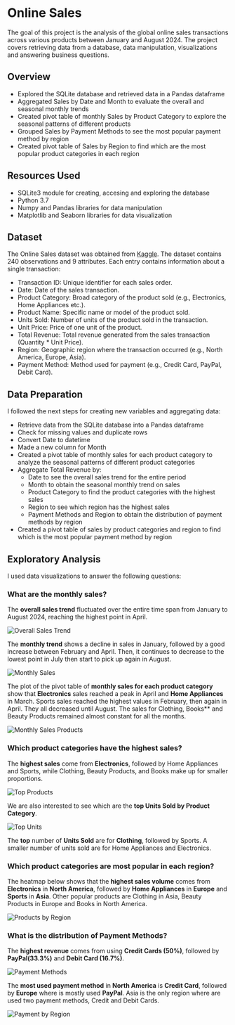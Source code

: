 # Online Sales
The goal of this project is the analysis of the global online sales transactions across various products between January and August 2024. The project covers retrieving data from a database, data manipulation, visualizations and answering business questions.

## Overview
- Explored the SQLite database and retrieved data in a Pandas dataframe
- Aggregated Sales by Date and Month to evaluate the overall and seasonal monthly trends
- Created pivot table of monthly Sales by Product Category to explore the seasonal patterns of different products
- Grouped Sales by Payment Methods to see the most popular payment method by region
- Created pivot table of Sales by Region to find which are the most popular product categories in each region

## Resources Used
- SQLite3 module for creating, accesing and exploring the database
- Python 3.7
- Numpy and Pandas libraries for data manipulation
- Matplotlib and Seaborn libraries for data visualization

## Dataset
The Online Sales dataset was obtained from [Kaggle](https://www.kaggle.com/datasets/shreyanshverma27/online-sales-dataset-popular-marketplace-data). The dataset contains 240 observations and 9 attributes. Each entry contains information about a single transaction:

- Transaction ID: Unique identifier for each sales order.
- Date: Date of the sales transaction.
- Product Category: Broad category of the product sold (e.g., Electronics, Home Appliances etc.).
- Product Name: Specific name or model of the product sold.
- Units Sold: Number of units of the product sold in the transaction.
- Unit Price: Price of one unit of the product.
- Total Revenue: Total revenue generated from the sales transaction (Quantity * Unit Price).
- Region: Geographic region where the transaction occurred (e.g., North America, Europe, Asia).
- Payment Method: Method used for payment (e.g., Credit Card, PayPal, Debit Card).

## Data Preparation
I followed the next steps for creating new variables and aggregating data:

-  Retrieve data from the SQLite database into a Pandas dataframe
-  Check for missing values and duplicate rows
-  Convert Date to datetime
-  Made a new column for Month
-  Created a pivot table of monthly sales for each product category to analyze the seasonal patterns of different product categories
- Aggregate Total Revenue by:
     - Date to see the overall sales trend for the entire period
     - Month to obtain the seasonal monthly trend on sales
     - Product Category to find the product categories with the highest sales
     - Region to see which region has the highest sales
     - Payment Methods and Region to obtain the distribution of payment methods by region
- Created a pivot table of sales by product categories and region to find which is the most popular payment method by region


## Exploratory Analysis
I used data visualizations to answer the following questions:

### What are the monthly sales?

The **overall sales trend** fluctuated over the entire time span from January to August 2024, reaching the highest point in April. 

![Overall Sales Trend](da1_overall_sales.png)
<br/>


The **monthly trend** shows a decline in sales in January, followed by a good increase between February and April. Then, it continues to decrease to the lowest point in July then start to pick up again in August.

![Monthly Sales](da1_monthly_sales.png)
<br/>


The plot of the pivot table of **monthly sales for each product category** show that **Electronics** sales reached a peak in April and **Home Appliances** in March. Sports sales reached the highest values in February, then again in April. They all decreased until August. The sales for Clothing, Books** and Beauty Products remained almost constant for all the months.

![Monthly Sales Products](da1_monthly_prod.png)
<br/>

### Which product categories have the highest sales?

The **highest sales** come from **Electronics**, followed by Home Appliances and Sports, while Clothing, Beauty Products, and Books make up for smaller proportions.

![Top Products](da1_top_prod.png)
<br/>


 We are also interested to see which are the **top Units Sold by Product Category**.

![Top Units](da1_top_units.png)
<br/>
 
 The **top** number of **Units Sold** are for **Clothing**, followed by Sports. A smaller number of units sold are for Home Appliances and Electronics.
<br/>


### Which product categories are most popular in each region?

The heatmap below shows that the **highest sales volume** comes from **Electronics** in **North America**, followed by **Home Appliances** in **Europe** and
**Sports** in **Asia**. Other popular products are Clothing in Asia, Beauty Products in Europe and Books in North America.

![Products by Region](da1_heatmap.png)
<br/>


### What is the distribution of Payment Methods?

The **highest revenue** comes from using **Credit Cards (50%)**, followed by **PayPal(33.3%)** and **Debit Card (16.7%)**. 

![Payment Methods](da1_pay_method.png)
<br/>


The **most used payment method** in **North America** is **Credit Card**, followed by **Europe** where is mostly used **PayPal**. Asia is the only region where are used two payment methods, Credit and Debit Cards.

![Payment by Region](da1_pay_region.png)
<br/>




